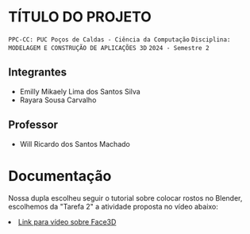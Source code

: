 # TÍTULO DO PROJETO

`PPC-CC: PUC Poços de Caldas - Ciência da Computação`
`Disciplina: MODELAGEM E CONSTRUÇÃO DE APLICAÇÕES 3D`
`2024 - Semestre 2`

## Integrantes

- Emilly Mikaely Lima dos Santos Silva
- Rayara Sousa Carvalho

## Professor

- Will Ricardo dos Santos Machado
# Documentação
Nossa dupla escolheu seguir o tutorial sobre colocar rostos no Blender, escolhemos da "Tarefa 2" a atividade proposta no vídeo abaixo:

<li><a href="https://www.youtube.com/watch?v=wOm75wNYP3s"> Link para vídeo sobre Face3D</a></li>


